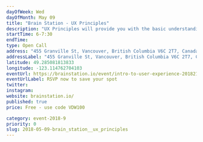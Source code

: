 ```yaml
---
dayOfWeek: Wed
dayOfMonth: May 09
title: "Brain Station - UX Principles"
description: "UX Principles will provide you with the basic understanding of the UX Design process, as well as an overview of the essential skills of a UX Designer and how they use strategies like Design Thinking and Human-Centred Design when designing digital products. We’ll also discuss how UX Designers work independently and alongside technical teammates, and review what guides the day-to-day work of a UX Designer."
startTime: 6-7:30
endTime: 
type: Open Call
address: "455 Granville St, Vancouver, British Columbia V6C 2T7, Canada, Vancouver, BC, Canada"
addressLabel: "455 Granville St, Vancouver, British Columbia V6C 2T7, Canada"
latitude: 49.285081813833
longitude: -123.114762704103
eventUrl: https://brainstation.io/event/intro-to-user-experience-2018217113
eventUrlLabel: RSVP now to save your spot
twitter: 
instagram: 
website: brainstation.io/
published: true
price: Free - use code VDW100

category: event-2018-9
priority: 0
slug: 2018-05-09-brain_station__ux_principles
---
```

